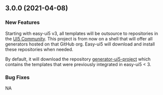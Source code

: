 ## 3.0.0 (2021-04-08)

### New Features

Starting with easy-ui5 v3, all templates will be outsource to repositories in the [UI5 Community](https://github.com/ui5-community/). This project is from now on a shell that will offer all generators hosted on that GitHub org. Easy-ui5 will download and install these repositories when needed.

By default, it will download the repository [generator-ui5-project](https://github.com/ui5-community/generator-ui5-project/) which contains the templates that were previously integrated in easy-ui5 < 3.



### Bug Fixes

NA
